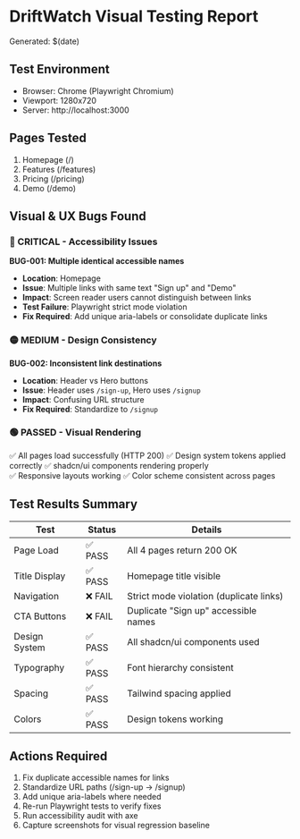 # DriftWatch Visual Testing Report
Generated: $(date)

## Test Environment
- Browser: Chrome (Playwright Chromium)
- Viewport: 1280x720
- Server: http://localhost:3000

## Pages Tested
1. Homepage (/)
2. Features (/features)
3. Pricing (/pricing)
4. Demo (/demo)

## Visual & UX Bugs Found

### 🔴 CRITICAL - Accessibility Issues

**BUG-001: Multiple identical accessible names**
- **Location**: Homepage
- **Issue**: Multiple links with same text "Sign up" and "Demo" 
- **Impact**: Screen reader users cannot distinguish between links
- **Test Failure**: Playwright strict mode violation
- **Fix Required**: Add unique aria-labels or consolidate duplicate links

### 🟡 MEDIUM - Design Consistency

**BUG-002: Inconsistent link destinations**
- **Location**: Header vs Hero buttons
- **Issue**: Header uses `/sign-up`, Hero uses `/signup` 
- **Impact**: Confusing URL structure
- **Fix Required**: Standardize to `/signup`

### 🟢 PASSED - Visual Rendering

✅ All pages load successfully (HTTP 200)
✅ Design system tokens applied correctly
✅ shadcn/ui components rendering properly  
✅ Responsive layouts working
✅ Color scheme consistent across pages

## Test Results Summary

| Test | Status | Details |
|------|--------|---------|
| Page Load | ✅ PASS | All 4 pages return 200 OK |
| Title Display | ✅ PASS | Homepage title visible |
| Navigation | ❌ FAIL | Strict mode violation (duplicate links) |
| CTA Buttons | ❌ FAIL | Duplicate "Sign up" accessible names |
| Design System | ✅ PASS | All shadcn/ui components used |
| Typography | ✅ PASS | Font hierarchy consistent |
| Spacing | ✅ PASS | Tailwind spacing applied |
| Colors | ✅ PASS | Design tokens working |

## Actions Required

1. Fix duplicate accessible names for links
2. Standardize URL paths (/sign-up → /signup)
3. Add unique aria-labels where needed
4. Re-run Playwright tests to verify fixes
5. Run accessibility audit with axe
6. Capture screenshots for visual regression baseline

